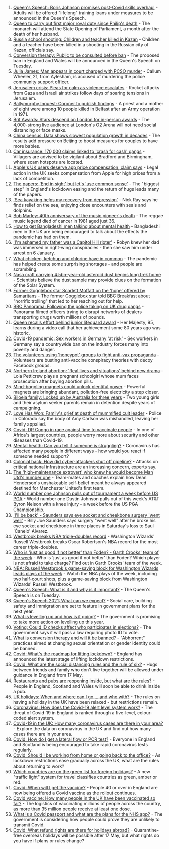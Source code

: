 1. [Queen's Speech: Boris Johnson promises post-Covid skills overhaul](https://www.bbc.co.uk/news/uk-politics-57060588) - Adults will be offered "lifelong" training loans under measures to be announced in the Queen's Speech.
2. [Queen to carry out first major royal duty since Philip's death](https://www.bbc.co.uk/news/uk-57068042) - The monarch will attend the State Opening of Parliament, a month after the death of her husband.
3. [Russia school shooting: Children and teacher killed in Kazan](https://www.bbc.co.uk/news/world-europe-57069589) - Children and a teacher have been killed in a shooting in the Russian city of Kazan, officials say.
4. [Conversion therapy: Public to be consulted before ban](https://www.bbc.co.uk/news/health-57059459) - The proposed ban in England and Wales will be announced in the Queen's Speech on Tuesday.
5. [Julia James: Man appears in court charged with PCSO murder](https://www.bbc.co.uk/news/uk-england-kent-57068647) - Callum Wheeler, 21, from Aylesham, is accused of murdering the police community support officer.
6. [Jerusalem crisis: Pleas for calm as violence escalates](https://www.bbc.co.uk/news/world-middle-east-57066275) - Rocket attacks from Gaza and Israeli air strikes follow days of soaring tensions in Jerusalem.
7. [Ballymurphy Inquest: Coroner to publish findings](https://www.bbc.co.uk/news/uk-northern-ireland-56986784) - A priest and a mother of eight were among 10 people killed in Belfast after an Army operation in 1971.
8. [Brit Awards: Stars descend on London for in-person awards](https://www.bbc.co.uk/news/entertainment-arts-57059652) - The 4,000-strong live audience at London's O2 Arena will not need social distancing or face masks.
9. [China census: Data shows slowest population growth in decades](https://www.bbc.co.uk/news/world-asia-china-57067180) - The results add pressure on Beijing to boost measures for couples to have more babies.
10. [Car insurance: 170,000 claims linked to 'crash for cash' gangs](https://www.bbc.co.uk/news/business-57058755) - Villagers are advised to be vigilant about Bradford and Birmingham, where scam hotspots are located.
11. [Apple's UK users deserve app price compensation, claim says](https://www.bbc.co.uk/news/technology-57062139) - Legal action in the UK seeks compensation from Apple for high prices from a lack of competition.
12. [The papers: 'End in sight' but let's 'use common sense'](https://www.bbc.co.uk/news/blogs-the-papers-57066013) - The "biggest step" in England's lockdown easing and the return of hugs leads many of the papers.
13. ['Sea kayaking helps my recovery from depression'](https://www.bbc.co.uk/news/uk-scotland-glasgow-west-56979424) - Nick Ray says he finds relief on the sea, enjoying close encounters with seals and dolphins.
14. [Bob Marley: 40th anniversary of the music pioneer's death](https://www.bbc.co.uk/news/in-pictures-57022757) - The reggae music legend died of cancer in 1981 aged just 36.
15. [How to get Bangladeshi men talking about mental health](https://www.bbc.co.uk/news/health-57059479) - Bangladeshi men in the UK are being encouraged to talk about the effects the pandemic has had on them.
16. ['I'm ashamed my father was a Capitol Hill rioter'](https://www.bbc.co.uk/news/world-us-canada-57022923) - Robyn knew her dad was immersed in right-wing conspiracies - then she saw him under arrest on 6 January.
17. [What chicken, ketchup and chlorine have in common](https://www.bbc.co.uk/news/world-us-canada-57029542) - The pandemic has helped create some surprising shortages - and people are scrambling.
18. [Nasa craft carrying 4.5bn-year-old asteroid dust begins long trek home](https://www.bbc.co.uk/news/world-us-canada-57065381) - Scientists believe the dust sample may provide clues on the formation of the Solar System.
19. [Former Gogglebox star Scarlett Moffatt on the 'hope' offered by Samaritans](https://www.bbc.co.uk/news/uk-57030285) - The former Gogglebox star told BBC Breakfast about "horrific trolling" that led to her reaching out for help.
20. [BBC Panorama: Following the police taking on UK drug gangs](https://www.bbc.co.uk/news/uk-57058635) - Panorama filmed officers trying to disrupt networks of dealers transporting drugs worth millions of pounds.
21. [Queen recalls effort behind junior lifeguard award](https://www.bbc.co.uk/news/uk-57052091) - Her Majesty, 95, learns during a video call that her achievement some 80 years ago was historic.
22. [Covid-19 pandemic: Sex workers in Germany 'at risk'](https://www.bbc.co.uk/news/world-europe-57029723) - Sex workers in Germany say a countrywide ban on the industry forces many into poverty and danger.
23. [The volunteers using 'honeypot' groups to fight anti-vax propaganda](https://www.bbc.co.uk/news/blogs-trending-57051691) - Volunteers are busting anti-vaccine conspiracy theories with decoy Facebook groups.
24. [Northern Ireland abortion: 'Real lives and situations' behind new drama](https://www.bbc.co.uk/news/newsbeat-57013409) - Lola Petticrew plays a pregnant schoolgirl whose mum faces prosecution after buying abortion pills.
25. [Mind-boggling magnets could unlock plentiful power](https://www.bbc.co.uk/news/business-56843149) - Powerful magnets are bringing abundant, pollution-free electricity a step closer.
26. [Biloela family: Locked up by Australia for three years](https://www.bbc.co.uk/news/world-australia-56768529) - Two young girls and their asylum seeker parents remain in detention despite years of campaigning.
27. [Love Has Won: Family's grief at death of mummified cult leader](https://www.bbc.co.uk/news/world-us-canada-57017270) - Police in Colorado say the body of Amy Carlson was mishandled, leaving her family appalled.
28. [Covid: DR Congo in race against time to vaccinate people](https://www.bbc.co.uk/news/health-57028747) - In one of Africa's largest countries, people worry more about security and other diseases than Covid-19.
29. [Mental health: Can you tell if someone is struggling?](https://www.bbc.co.uk/news/health-57013126) - Coronavirus has affected many people in different ways - how would you react if someone needed support?
30. [Colonial hack: How did cyber-attackers shut off pipeline?](https://www.bbc.co.uk/news/technology-57063636) - Attacks on critical national infrastructure are an increasing concern, experts say.
31. [The 'high-maintenance extrovert' who knew he would become Man Utd's number one](https://www.bbc.co.uk/sport/football/56996075) - Team-mates and coaches explain how Dean Henderson's unshakeable self-belief meant he always appeared destined for Manchester United's first team.
32. [World number one Johnson pulls out of tournament a week before US PGA](https://www.bbc.co.uk/sport/golf/57065118) - World number one Dustin Johnson pulls out of this week's AT&T Byron Nelson with a knee injury - a week before the US PGA Championship.
33. ['I'll be back' - Saunders says eye socket and cheekbone surgery 'went well'](https://www.bbc.co.uk/sport/boxing/57066305) - Billy Joe Saunders says surgery "went well" after he broke his eye socket and cheekbone in three places in Saturday's loss to Saul 'Canelo' Alvarez.
34. [Westbrook breaks NBA triple-doubles record](https://www.bbc.co.uk/sport/basketball/57068002) - Washington Wizards' Russell Westbrook breaks Oscar Robertson's NBA record for the most career triple-doubles.
35. [Who is 'just as good if not better' than Foden? - Garth Crooks' team of the week](https://www.bbc.co.uk/sport/football/57064779) - Who is 'just as good if not better' than Foden? Which player is not afraid to take charge? Find out in Garth Crooks' team of the week.
36. [NBA: Russell Westbrook's game-saving block for Washington Wizards leads plays of the week](https://www.bbc.co.uk/sport/av/basketball/57055234) - Watch the NBA plays of the week, including two half-court shots, plus a game-saving block from Washington Wizards' Russell Westbrook.
37. [Queen's Speech: What is it and why is it important?](https://www.bbc.co.uk/news/uk-politics-32816450) - The Queen's Speech is on Tuesday.
38. [Queen's Speech 2021: What can we expect?](https://www.bbc.co.uk/news/uk-politics-56987630) - Social care, building safety and immigration are set to feature in government plans for the next year.
39. [What is levelling up and how is it going?](https://www.bbc.co.uk/news/56238260) - The government is promising to take more action on levelling up this year.
40. [Voting: Could ID checks affect who participates in elections?](https://www.bbc.co.uk/news/uk-politics-50044539) - The government says it will pass a law requiring photo ID to vote.
41. [What is conversion therapy and will it be banned?](https://www.bbc.co.uk/news/explainers-56496423) - "Abhorrent" practices aimed at changing sexual orientation or gender identity could be banned.
42. [Covid: What's the roadmap for lifting lockdown?](https://www.bbc.co.uk/news/explainers-52530518) - England has announced the latest stage of lifting lockdown restrictions.
43. [Covid: What are the social distancing rules and the rule of six?](https://www.bbc.co.uk/news/uk-51506729) - Hugs between friends and family who don't live together will be allowed under guidance in England from 17 May.
44. [Restaurants and pubs are reopening inside, but what are the rules?](https://www.bbc.co.uk/news/business-52977388) - People in England, Scotland and Wales will soon be able to drink inside a pub.
45. [UK holidays: When and where can I go.... and who with?](https://www.bbc.co.uk/news/explainers-52646738) - The rules on having a holiday in the UK have been relaxed - but restrictions remain.
46. [Coronavirus: How does the Covid-19 alert level system work?](https://www.bbc.co.uk/news/explainers-52634739) - The threat of Covid-19 in England is ranked through a five-level, colour-coded alert system.
47. [Covid-19 in the UK: How many coronavirus cases are there in your area?](https://www.bbc.co.uk/news/uk-51768274) - Explore the data on coronavirus in the UK and find out how many cases there are in your area.
48. [Covid: How do I get a lateral flow or PCR test?](https://www.bbc.co.uk/news/health-51943612) - Everyone in England and Scotland is being encouraged to take rapid coronavirus tests regularly.
49. [Covid: Should I be working from home or going back to the office?](https://www.bbc.co.uk/news/business-52567567) - As lockdown restrictions ease gradually across the UK, what are the rules about returning to work?
50. [Which countries are on the green list for foreign holidays?](https://www.bbc.co.uk/news/explainers-52544307) - A new "traffic light" system for travel classifies countries as green, amber or red.
51. [Covid: When will I get the vaccine?](https://www.bbc.co.uk/news/health-55045639) - People 40 or over in England are now being offered a Covid vaccine as the rollout continues.
52. [Covid vaccine: How many people in the UK have been vaccinated so far?](https://www.bbc.co.uk/news/health-55274833) - The logistics of vaccinating millions of people across the country, as more than 35 million people receive at least one dose.
53. [What is a Covid passport and what are the plans for the NHS app?](https://www.bbc.co.uk/news/explainers-55718553) - The government is considering how people could prove they are unlikely to transmit Covid.
54. [Covid: What refund rights are there for holidays abroad?](https://www.bbc.co.uk/news/business-51615412) - Quarantine-free overseas holidays will be possible after 17 May, but what rights do you have if plans or rules change?
